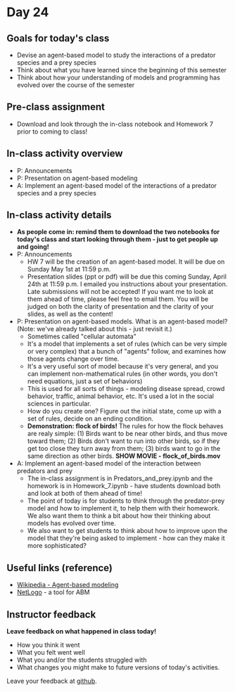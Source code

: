 # Day 24

## Goals for today's class

* Devise an agent-based model to study the interactions of a predator species and a prey species
* Think about what you have learned since the beginning of this semester
* Think about how your understanding of models and programming has evolved over the course of the semester

## Pre-class assignment

* Download and look through the in-class notebook and Homework 7 prior to coming to class!

## In-class activity overview

* P: Announcements
* P: Presentation on agent-based modeling
* A: Implement an agent-based model of the interactions of a predator species and a prey species

## In-class activity details

* **As people come in: remind them to download the two notebooks for today's class and start looking through them - just to get people up and going!**
* P: Announcements
  * HW 7 will be the creation of an agent-based model.  It will be due on Sunday May 1st at 11:59 p.m.
  * Presentation slides (ppt or pdf) will be due this coming Sunday, April 24th at 11:59 p.m.  I emailed you instructions about your presentation.  Late submissions will not be accepted!  If you want me to look at them ahead of time, please feel free to email them.  You will be judged on both the clarity of presentation and the clarity of your slides, as well as the content!
* P: Presentation on agent-based models.  What is an agent-based model?  (Note: we've already talked about this - just revisit it.)
  * Sometimes called "cellular automata"
  * It's a model that implements a set of rules (which can be very simple or very complex) that a bunch of "agents" follow, and examines how those agents change over time.
  * It's a very useful sort of model because it's very general, and you can implement non-mathematical rules (in other words, you don't need equations, just a set of behaviors) 
  * This is used for all sorts of things - modeling disease spread, crowd behavior, traffic, animal behavior, etc.  It's used a lot in the social sciences in particular.
  * How do you create one?  Figure out the initial state, come up with a set of rules, decide on an ending condition.
  * **Demonstration: flock of birds!**  The rules for how the flock behaves are realy simple: (1) Birds want to be near other birds, and thus move toward them; (2) Birds don't want to run into other birds, so if they get too close they turn away from them; (3) birds want to go in the same direction as other birds.  **SHOW MOVIE - flock\_of\_birds.mov**
* A: Implement an agent-based model of the interaction between predators and prey
  * The in-class assignment is in Predators\_and\_prey.ipynb and the homework is in Homework\_7.ipynb - have students download both and look at both of them ahead of time!
  * The point of today is for students to think through the predator-prey model and how to implement it, to help them with their homework.  We also want them to think a bit about how their thinking about models has evolved over time.
  * We also want to get students to think about how to improve upon the model that they're being asked to implement - how can they make it more sophisticated?

## Useful links (reference)

* [Wikipedia - Agent-based modeling](https://en.wikipedia.org/wiki/Agent-based_model)
* [NetLogo](https://ccl.northwestern.edu/netlogo/) - a tool for ABM

## Instructor feedback

**Leave feedback on what happened in class today!**

* How you think it went
* What you felt went well
* What you and/or the students struggled with
* What changes you might make to future versions of today's activities.

Leave your feedback at [github](https://github.com/ComputationalModeling/intro-to-computational-modeling/issues/67).

